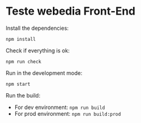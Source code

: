 Teste webedia Front-End
=======

Install the dependencies:

```npm install```

Check if everything is ok:

```npm run check```

Run in the development mode:

```npm start```

Run the build:

- For dev environment: ```npm run build```
- For prod environment: ```npm run build:prod```
